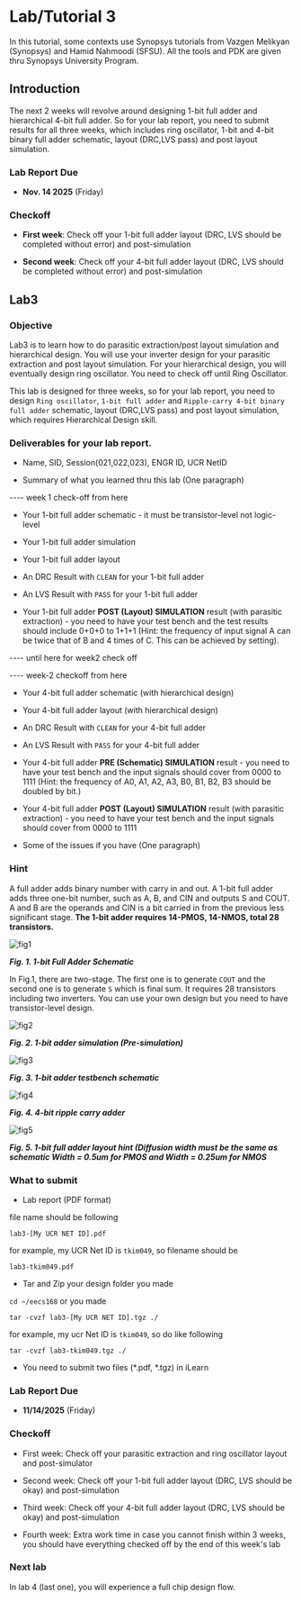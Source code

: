 # Lab/Tutorial 3

In this tutorial, some contexts use Synopsys tutorials from Vazgen Melikyan (Synopsys) and Hamid Nahmoodi (SFSU). All the tools and PDK are given thru Synopsys University Program.

## Introduction

The next 2 weeks will revolve around designing 1-bit full adder and hierarchical 4-bit full adder. So for your lab report, you need to submit results for all three weeks, which includes ring oscillator, 1-bit and 4-bit binary full adder schematic, layout (DRC,LVS pass) and post layout simulation.

### Lab Report Due

* __Nov. 14 2025__ (Friday)

### Checkoff

* __First week__: Check off your 1-bit full adder layout (DRC, LVS should be completed without error) and post-simulation

* __Second week__: Check off your 4-bit full adder layout (DRC, LVS should be completed without error) and post-simulation

<!-- * Third week: Extra work time in case you cannot finish within 3 weeks, you should have everything checked off by the end of this week's lab -->



## Lab3

### Objective

Lab3 is to learn how to do parasitic extraction/post layout simulation and hierarchical design. You will use your inverter design for your parasitic extraction and post layout simulation. For your hierarchical design, you will eventually design ring oscillator. You need to check off until Ring Oscillator.

This lab is designed for three weeks, so for your lab report, you need to design `Ring oscillator`, `1-bit full adder` and `Ripple-carry 4-bit binary full adder` schematic, layout (DRC,LVS pass) and post layout simulation, which requires Hierarchical Design skill. 

### Deliverables for your lab report.

* Name, SID, Session(021,022,023), ENGR ID, UCR NetID

* Summary of what you learned thru this lab (One paragraph)


---- week 1 check-off from here

* Your 1-bit full adder schematic - it must be transistor-level not logic-level

* Your 1-bit full adder simulation

* Your 1-bit full adder layout

* An DRC Result with `CLEAN` for your 1-bit full adder

* An LVS Result with `PASS` for your 1-bit full adder

* Your 1-bit full adder __POST (Layout) SIMULATION__ result (with parasitic extraction) - you need to have your test bench and the test results should include 0+0+0 to 1+1+1 (Hint: the frequency of input signal A can be twice that of B and 4 times of C. This can be achieved by setting).

---- until here for week2 check off

---- week-2 checkoff from here

* Your 4-bit full adder schematic (with hierarchical design)

* Your 4-bit full adder layout (with hierarchical design)

* An DRC Result with `CLEAN` for your 4-bit full adder

* An LVS Result with `PASS` for your 4-bit full adder

* Your 4-bit full adder __PRE (Schematic) SIMULATION__ result - you need to have your test bench and the input signals should cover from 0000 to 1111 (Hint: the frequency of A0, A1, A2, A3, B0, B1, B2, B3 should be doubled by bit.)

* Your 4-bit full adder __POST (Layout) SIMULATION__ result (with parasitic extraction) - you need to have your test bench and the input signals should cover from 0000 to 1111

* Some of the issues if you have (One paragraph)

### Hint

A full adder adds binary number with carry in and out. A 1-bit full adder adds three one-bit number, such as A, B, and CIN and outputs S and COUT. A and B are the operands and CIN is a bit carried in from the previous less significant stage. __The 1-bit adder requires 14-PMOS, 14-NMOS, total 28 transistors.__

![fig1](images/fig1.png)

_**Fig. 1. 1-bit Full Adder Schematic**_

In Fig.1, there are two-stage. The first one is to generate `COUT` and the second one is to generate `S` which is final sum. It requires 28 transistors including two inverters. You can use your own design but you need to have transistor-level design.

![fig2](images/fig2.png)

_**Fig. 2. 1-bit adder simulation (Pre-simulation)**_

![fig3](images/fig3.png)

_**Fig. 3. 1-bit adder testbench schematic**_

![fig4](images/fig4.png)

_**Fig. 4. 4-bit ripple carry adder**_

![fig5](images/fig5.png)

_**Fig. 5. 1-bit full adder layout hint (Diffusion width must be the same as schematic Width = 0.5um for PMOS and Width = 0.25um for NMOS**_

### What to submit

* Lab report (PDF format)

file name should be following

`lab3-[My UCR NET ID].pdf`

for example, my UCR Net ID is `tkim049`, so filename should be

`lab3-tkim049.pdf`

* Tar and Zip your design folder you made

`cd ~/eecs168` or you made

`tar -cvzf lab3-[My UCR NET ID].tgz ./`

for example, my ucr Net ID is `tkim049`, so do like following

`tar -cvzf lab3-tkim049.tgz ./`

* You need to submit two files (\*.pdf, \*.tgz) in iLearn

### Lab Report Due

* __11/14/2025__ (Friday)

### Checkoff

* First week: Check off your parasitic extraction and ring oscillator layout and post-simulator

* Second week: Check off your 1-bit full adder layout (DRC, LVS should be okay) and post-simulation

* Third week: Check off your 4-bit full adder layout (DRC, LVS should be okay) and post-simulation

* Fourth week: Extra work time in case you cannot finish within 3 weeks, you should have everything checked off by the end of this week's lab

### Next lab

In lab 4 (last one), you will experience a full chip design flow.

